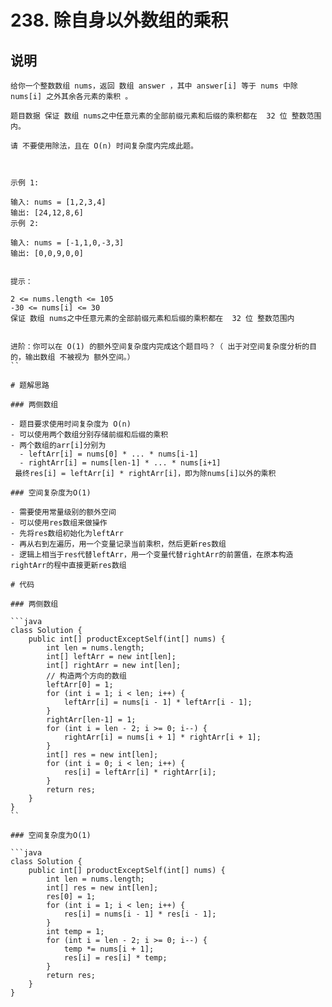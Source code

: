 # 238. 除自身以外数组的乘积

## 说明

```
给你一个整数数组 nums，返回 数组 answer ，其中 answer[i] 等于 nums 中除 nums[i] 之外其余各元素的乘积 。

题目数据 保证 数组 nums之中任意元素的全部前缀元素和后缀的乘积都在  32 位 整数范围内。

请 不要使用除法，且在 O(n) 时间复杂度内完成此题。

 

示例 1:

输入: nums = [1,2,3,4]
输出: [24,12,8,6]
示例 2:

输入: nums = [-1,1,0,-3,3]
输出: [0,0,9,0,0]
 

提示：

2 <= nums.length <= 105
-30 <= nums[i] <= 30
保证 数组 nums之中任意元素的全部前缀元素和后缀的乘积都在  32 位 整数范围内
 

进阶：你可以在 O(1) 的额外空间复杂度内完成这个题目吗？（ 出于对空间复杂度分析的目的，输出数组 不被视为 额外空间。）
``

# 题解思路

### 两侧数组

- 题目要求使用时间复杂度为 O(n)
- 可以使用两个数组分别存储前缀和后缀的乘积
- 两个数组的arr[i]分别为
  - leftArr[i] = nums[0] * ... * nums[i-1]
  - rightArr[i] = nums[len-1] * ... * nums[i+1]
 最终res[i] = leftArr[i] * rightArr[i]，即为除nums[i]以外的乘积

### 空间复杂度为O(1)

- 需要使用常量级别的额外空间
- 可以使用res数组来做操作
- 先将res数组初始化为leftArr
- 再从右到左遍历，用一个变量记录当前乘积，然后更新res数组
- 逻辑上相当于res代替leftArr，用一个变量代替rightArr的前置值，在原本构造rightArr的程中直接更新res数组

# 代码

### 两侧数组

```java
class Solution {
    public int[] productExceptSelf(int[] nums) {
        int len = nums.length;
        int[] leftArr = new int[len];
        int[] rightArr = new int[len];
        // 构造两个方向的数组
        leftArr[0] = 1;
        for (int i = 1; i < len; i++) {
            leftArr[i] = nums[i - 1] * leftArr[i - 1];
        }
        rightArr[len-1] = 1;
        for (int i = len - 2; i >= 0; i--) {
            rightArr[i] = nums[i + 1] * rightArr[i + 1];
        }
        int[] res = new int[len];
        for (int i = 0; i < len; i++) {
            res[i] = leftArr[i] * rightArr[i];
        }
        return res;
    }
}
``

### 空间复杂度为O(1)

```java
class Solution {
    public int[] productExceptSelf(int[] nums) {
        int len = nums.length;
        int[] res = new int[len];
        res[0] = 1;
        for (int i = 1; i < len; i++) {
            res[i] = nums[i - 1] * res[i - 1];
        }
        int temp = 1;
        for (int i = len - 2; i >= 0; i--) {
            temp *= nums[i + 1];
            res[i] = res[i] * temp;
        }
        return res;
    }
}
```

